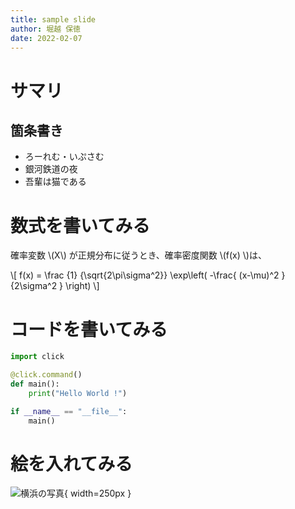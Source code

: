 ```yaml
---
title: sample slide
author: 堀越 保徳
date: 2022-02-07
---
```


# サマリ

## 箇条書き
- ろーれむ・いぷさむ
- 銀河鉄道の夜
- 吾輩は猫である

# 数式を書いてみる

確率変数 \\(X\\) が正規分布に従うとき、確率密度関数 \\(f(x) \\)は、

\\[ f(x) = \\frac {1} {\\sqrt{2\\pi\\sigma^2}} \\exp\\left( -\\frac{ (x-\\mu)^2 }{2\\sigma^2 } \\right)  \\]

# コードを書いてみる

```python
import click

@click.command()
def main():
    print("Hello World !")

if __name__ == "__file__":
    main()
```

# 絵を入れてみる

![横浜の写真](resource/yokohama.jpg){ width=250px }
